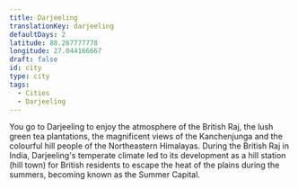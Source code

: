 ```yaml
---
title: Darjeeling
translationKey: darjeeling
defaultDays: 2
latitude: 88.267777778
longitude: 27.044166667
draft: false
id: city
type: city
tags:
  - Cities
  - Darjeeling
---
```

You go to Darjeeling to enjoy the atmosphere of the British Raj, the lush green tea plantations, the magnificent views of the Kanchenjunga and the colourful hill people of the Northeastern Himalayas. During the British Raj in India, Darjeeling's temperate climate led to its development as a hill station (hill town) for British residents to escape the heat of the plains during the summers, becoming known as the Summer Capital.